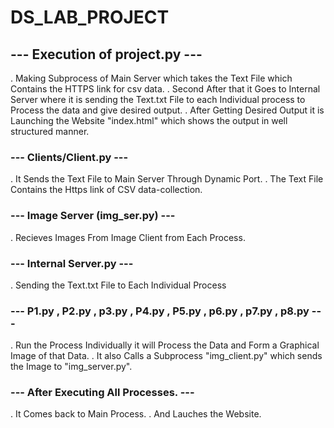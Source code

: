 # DS_LAB_PROJECT


## **---    Execution of project.py   ---**


   .  Making Subprocess of Main Server which takes the Text File which Contains the HTTPS link for csv data.
   .  Second After that it Goes to Internal Server where it is sending the Text.txt File to each Individual process to Process the data and give        desired output.
   .  After Getting Desired Output it is Launching the Website "index.html" which shows the output in well structured manner.


### **---    Clients/Client.py    ---**


   .  It Sends the Text File to Main Server Through Dynamic Port.
   .  The Text File Contains the Https link of CSV data-collection.


### **---    Image Server (img_ser.py)   ---**
   
   
   .  Recieves Images From Image Client from Each Process.
   
   
### **---    Internal Server.py   ---**
   
   
   .  Sending the Text.txt File to Each Individual Process


### **---   P1.py , P2.py , p3.py , P4.py , P5.py , p6.py , p7.py , p8.py   ---**
   
   
   .  Run the Process Individually it will Process the Data and Form a Graphical Image of that Data.
   .  It also Calls a Subprocess "img_client.py" which sends the Image to "img_server.py".


### **---    After Executing All Processes.  ---**


   .  It Comes back to Main Process.
   .  And Lauches the Website.
